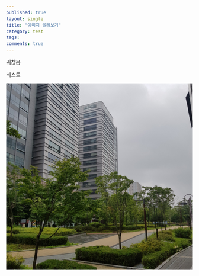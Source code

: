 ```yaml
---
published: true
layout: single
title: "이미지 올려보기"
category: test
tags: 
comments: true
---
```


귀찮음

테스트

![](/images/20200804_070901.jpg)